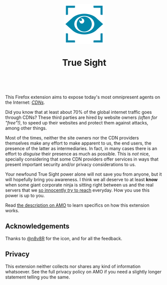 <p align="center">
    <a href="https://addons.mozilla.org/firefox/addon/detect-cloudflare-plus/">
        <img src="/stuff/eye.png" alt="cool eye">
    </a><br>
    <h1 align="center">True Sight</h1><br><br><br>
</p>

This Firefox extension aims to expose today's most omnipresent agents on the Internet: [*CDNs*][4].

Did you know that at least about 70% of the global internet traffic goes through CDNs? These third parties are hired by website owners *(often for "free"!)*, to speed up their websites and protect them against attacks, among other things.

Most of the times, neither the site owners nor the CDN providers themselves make any effort to make apparent to us, the end users, the presence of the latter as intermediaries. In fact, in many cases there is an effort to *disguise* their presence as much as possible. This is *not* nice, specially considering that some CDN providers offer services in ways that present important security and/or privacy considerations to us.

Your newfound True Sight power alone will not save you from anyone, but it will hopefully bring you awareness. I think we all deserve to at least **know** when some giant corporate ninja is sitting right between us and the real servers that we [so innocently *try* to reach][2] everyday. How you use this power is up to you.

Read [the description on AMO][1] to learn specifics on how this extension works.
 
 
Acknowledgements
----------------
Thanks to [@n8v8R][3] for the icon, and for all the feedback.

 
Privacy
--------
This extension neither collects nor shares any kind of information whatsoever. See the full privacy policy on AMO if you need a slightly longer statement telling you the same.


[1]: https://addons.mozilla.org/firefox/addon/detect-cloudflare-plus/
[2]: https://en.wikipedia.org/wiki/Reverse_proxy
[3]: https://github.com/n8v8r/
[4]: https://en.wikipedia.org/wiki/Content_delivery_network
